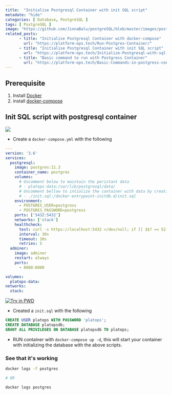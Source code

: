 ```yaml
---
title:  "Initialise Postgresql Container with init SQL script"
metadate: "hide"
categories: [ Database, PostgreSQL ]
tags: [ PostgreSQL ]
image: "https://github.com/JinnaBalu/postgreSQL/blob/master/images/postgresql.svg"
related_posts: 
      - title: "Initialise Postgresql Container with docker-compose"
        url: "https://platform-ops.tech/Run-Postgres-Container/"
      - title: "Initialise Postgresql Container with init SQL script"
        url: "https://platform-ops.tech/Initialize-Postgresql-with-sql-script/"
      - title: "Basic command to run with Postgress Container"
        url: "https://platform-ops.tech/Basic-Commands-in-postgress-container/"
---
```


## Prerequisite

1. Install [Docker](https://docs.docker.com/install/linux/docker-ce/ubuntu/)
2. install [docker-compose](https://docs.docker.com/compose/install/)

## Init SQL script with postgresql container

![](https://github.com/JinnaBalu/postgreSQL/blob/master/images/postgresql.svg)

- Create a `docker-compose.yml` with the following

```yml
---
version: '3.6'
services:
  postgresql:
    image: postgres:11.3
    container_name: postgres
    volumes:
      # Uncomment below to maintain the peristant data
      # - platops-data:/var/lib/postgresql/data/
      # Uncomment bellow to intialize the container with data by creating the respective file
      # - ./init.sql:/docker-entrypoint-initdb.d/init.sql
    environment:
      - POSTGRES_USER=postgress
      - POSTGRES_PASSWORD=postgress
    ports: ['5432:5432']
    networks: ['stack']
    healthcheck:
      test: curl -s https://localhost:5432 >/dev/null; if [[ $$? == 52 ]]; then echo 0; else echo 1; fi
      interval: 30s
      timeout: 10s
      retries: 5
  adminer:
    image: adminer
    restart: always
    ports:
      - 8080:8080

volumes:
  platops-data:
networks:
  stack:

```

[![Try in PWD](https://cdn.rawgit.com/play-with-docker/stacks/cff22438/assets/images/button.png)](http://play-with-docker.com?stack=https://raw.githubusercontent.com/JinnaBalu/postgreSQL/master/postgres-with-init-user-and-db.yml)

- Created a `init.sql` with the following

```sql
CREATE USER platops WITH PASSWORD 'platops';
CREATE DATABASE platopsdb;
GRANT ALL PRIVILEGES ON DATABASE platopsdb TO platops;
```

- RUN container with `docker-compose up -d`, this will start your container with initializing the database with the above scripts.

### See that it's working

```bash
docker logs -f postgres

# OR

docker logs postgres
```
